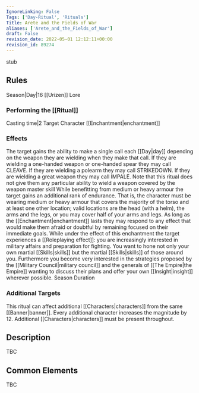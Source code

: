 ```yaml
---
IgnoreLinking: False
Tags: ['Day-Ritual', 'Rituals']
Title: Arete and the Fields of War
aliases: ['Arete_and_the_Fields_of_War']
draft: False
revision_date: 2022-05-01 12:12:11+00:00
revision_id: 89274
---
```


stub
## Rules
Season|Day|16
[[Urizen]] Lore
### Performing the [[Ritual]]
Casting time|2  Target Character
[[Enchantment|enchantment]] 
### Effects
The target gains the ability to make a single call each [[Day|day]] depending on the weapon they are wielding when they make that call. If they are wielding a one-handed weapon or one-handed spear they may call CLEAVE. If they are wielding a polearm they may call STRIKEDOWN. If they are wielding a great weapon they may call IMPALE. Note that this ritual does not give them any particular ability to wield a weapon covered by the weapon master skill
While benefitting from medium or heavy armour the target gains an additional rank of endurance. That is, the character must be wearing medium or heavy armour that covers the majority of the torso and at least one other location; valid locations are the head (with a helm), the arms and the legs, or you may cover half of your arms and legs.
As long as the [[Enchantment|enchantment]] lasts they may respond to any effect that would make them afraid or doubtful by remaining focused on their immediate goals.
While under the effect of this enchantment the target experiences a [[Roleplaying effect]]: you are increasingly interested in military affairs and preparation for fighting. You want to hone not only your own martial [[Skills|skills]] but the martial [[Skills|skills]] of those around you. Furthermore you become very interested in the strategies proposed by the [[Military Council|military council]] and the generals of [[The Empire|the Empire]] wanting to discuss their plans and offer your own [[Insight|insight]] wherever possible.
Season Duration
### Additional Targets
This ritual can affect additional [[Characters|characters]] from the same [[Banner|banner]]. Every additional character increases the magnitude by 12. Additional [[Characters|characters]] must be present throughout.
## Description
TBC
## Common Elements
TBC